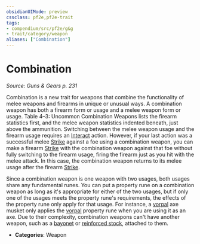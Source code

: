 ```yaml
---
obsidianUIMode: preview
cssclass: pf2e,pf2e-trait
tags:
- compendium/src/pf2e/g&g
- trait/category/weapon
aliases: ["Combination"]
---
```

# Combination  
*Source: Guns & Gears p. 231*  

Combination is a new trait for weapons that combine the functionality of melee weapons and firearms in unique or unusual ways. A combination weapon has both a firearm form or usage and a melee weapon form or usage. Table 4–3: Uncommon Combination Weapons lists the firearm statistics first, and the melee weapon statistics indented beneath, just above the ammunition. Switching between the melee weapon usage and the firearm usage requires an [Interact](interact.md) action. However, if your last action was a successful melee [Strike](strike.md) against a foe using a combination weapon, you can make a firearm [Strike](strike.md) with the combination weapon against that foe without fully switching to the firearm usage, firing the firearm just as you hit with the melee attack. In this case, the combination weapon returns to its melee usage after the firearm [Strike](strike.md).

Since a combination weapon is one weapon with two usages, both usages share any fundamental runes. You can put a property rune on a combination weapon as long as it's appropriate for either of the two usages, but if only one of the usages meets the property rune's requirements, the effects of the property rune only apply for that usage. For instance, a [vorpal](../../compendium/equipment/items/vorpal.md) axe musket only applies the [vorpal](../../compendium/equipment/items/vorpal.md) property rune when you are using it as an axe. Due to their complexity, combination weapons can't have another weapon, such as a [bayonet](../../compendium/equipment/items/bayonet-g-g.md) or [reinforced stock](../../compendium/equipment/items/reinforced-stock-g-g.md), attached to them.

- **Categories**: Weapon